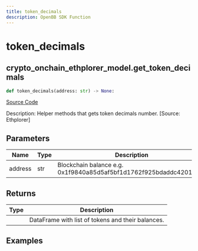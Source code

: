 ```yaml
---
title: token_decimals
description: OpenBB SDK Function
---
```

# token_decimals

## crypto_onchain_ethplorer_model.get_token_decimals

```python
def token_decimals(address: str) -> None:
```
[Source Code](https://github.com/OpenBB-finance/OpenBBTerminal/tree/main/openbb_terminal/cryptocurrency/onchain/ethplorer_model.py#L175)

Description: Helper methods that gets token decimals number. [Source: Ethplorer]

## Parameters

| Name | Type | Description | Default | Optional |
| ---- | ---- | ----------- | ------- | -------- |
| address | str | Blockchain balance e.g. 0x1f9840a85d5af5bf1d1762f925bdaddc4201f984 | None | False |

## Returns

| Type | Description |
| ---- | ----------- |
|  | DataFrame with list of tokens and their balances. |

## Examples

